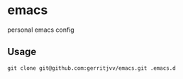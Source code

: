# emacs
personal emacs config


## Usage

```git clone git@github.com:gerritjvv/emacs.git .emacs.d```
